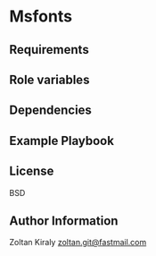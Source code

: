 Msfonts
=======

Requirements
------------

Role variables
--------------

Dependencies
------------

Example Playbook
----------------

License
-------

BSD

Author Information
------------------

Zoltan Kiraly <zoltan.git@fastmail.com>